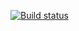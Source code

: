 [![Build status](https://ci.appveyor.com/api/projects/status/wdjf76s6wq87c8nx?svg=true)](https://ci.appveyor.com/project/Strugatskaya/echo-postman)